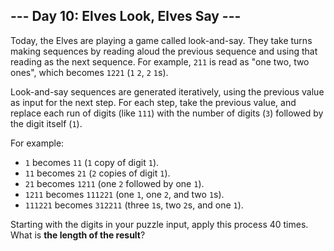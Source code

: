 ## --- Day 10: Elves Look, Elves Say ---

Today, the Elves are playing a game called look-and-say.  They take turns making sequences by reading aloud the previous sequence and using that reading as the next sequence.  For example, ``211`` is read as "one two, two ones", which becomes ``1221`` (``1`` ``2``, ``2`` ``1``s).

Look-and-say sequences are generated iteratively, using the previous value as input for the next step.  For each step, take the previous value, and replace each run of digits (like ``111``) with the number of digits (``3``) followed by the digit itself (``1``).

For example:

* ``1`` becomes ``11`` (``1`` copy of digit ``1``).
* ``11`` becomes ``21`` (``2`` copies of digit ``1``).
* ``21`` becomes ``1211`` (one ``2`` followed by one ``1``).
* ``1211`` becomes ``111221`` (one ``1``, one ``2``, and two ``1``s).
* ``111221`` becomes ``312211`` (three ``1``s, two ``2``s, and one ``1``).

Starting with the digits in your puzzle input, apply this process 40 times.  What is **the length of the result**?

